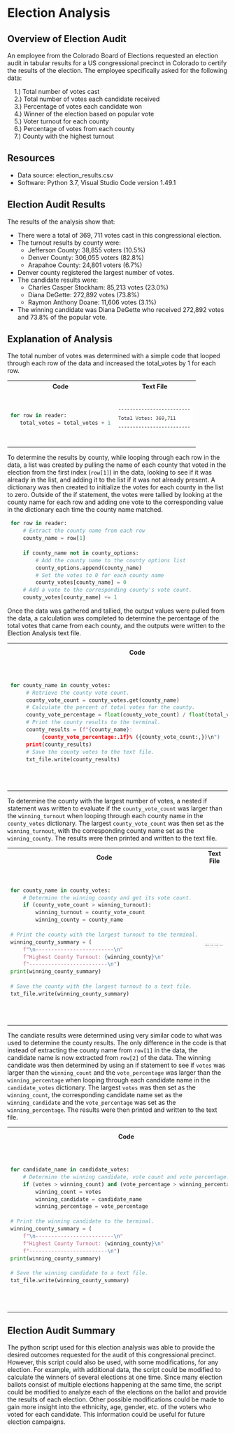 # Election Analysis

## Overview of Election Audit
An employee from the Colorado Board of Elections requested an election audit in tabular results for a US congressional precinct in Colorado to certify the results of the election.  The employee specifically asked for the following data:

&nbsp; &nbsp; 1.) Total number of votes cast<br />
&nbsp; &nbsp; 2.) Total number of votes each candidate received<br />
&nbsp; &nbsp; 3.) Percentage of votes each candidate won<br />
&nbsp; &nbsp; 4.) Winner of the election based on popular vote<br />
&nbsp; &nbsp; 5.) Voter turnout for each county<br />
&nbsp; &nbsp; 6.) Percentage of votes from each county<br />
&nbsp; &nbsp; 7.) County with the highest turnout

## Resources
- Data source: election_results.csv
- Software: Python 3.7, Visual Studio Code version 1.49.1

## Election Audit Results
The results of the analysis show that:
 - There were a total of 369, 711 votes cast in this congressional election.
 - The turnout results by county were:
    - Jefferson County: 38,855 voters (10.5%)<br />
    - Denver County: 306,055 voters (82.8%)<br />
    - Arapahoe County: 24,801 voters (6.7%)
 - Denver county registered the largest number of votes.
 - The candidate results were:
    - Charles Casper Stockham: 85,213 votes (23.0%)<br />
    - Diana DeGette: 272,892 votes (73.8%)<br /> 
    - Raymon Anthony Doane: 11,606 votes (3.1%)
 - The winning candidate was Diana DeGette who received 272,892 votes and 73.8% of the popular vote.

## Explanation of Analysis
The total number of votes was determined with a simple code that looped through each row of the data and increased the total_votes by 1 for each row.
<table>
 <tr>
 <th>Code</th>
 <th>Text File</th>
 <tr>
  <td>
   <pre>
   
  ```py
 for row in reader:
     total_votes = total_votes + 1
  ```
</pre>
</td>
<td>
 
 ![Total Votes](https://github.com/whitneylosinski/Election-Analysis/blob/master/analysis/Total%20Votes.png)
 </td>
</tr>
</table>
 
To determine the results by county, while looping through each row in the data, a list was created by pulling the name of each county that voted in the election from the first index (`row[1]`) in the data, looking to see if it was already in the list, and adding it to the list if it was not already present.  A dictionary was then created to initialize the votes for each county in the list to zero.  Outside of the if statement, the votes were tallied by looking at the county name for each row and adding one vote to the corresponding value in the dictionary each time the county name matched.  
 ```py
  for row in reader:
      # Extract the county name from each row
      county_name = row[1]
      
      if county_name not in county_options:
          # Add the county name to the county options list
          county_options.append(county_name)
          # Set the votes to 0 for each county name
          county_votes[county_name] = 0
      # Add a vote to the corresponding county's vote count.
      county_votes[county_name] += 1
  ```
Once the data was gathered and tallied, the output values were pulled from the data, a calculation was completed to determine the percentage of the total votes that came from each county, and the outputs were written to the Election Analysis text file.
 <table>
 <tr>
 <th>Code</th>
 <th>Text File</th>
 <tr>
  <td>
   <pre>
   
   ```py
   for county_name in county_votes:
        # Retrieve the county vote count.
        county_vote_count = county_votes.get(county_name)
        # Calculate the percent of total votes for the county.
        county_vote_percentage = float(county_vote_count) / float(total_votes) * 100
        # Print the county results to the terminal.
        county_results = (f"{county_name}: 
             {county_vote_percentage:.1f}% ({county_vote_count:,})\n")
        print(county_results)
        # Save the county votes to the text file.
        txt_file.write(county_results)
   ```
  </pre>
</td>
<td>
 
 ![County Results](https://github.com/whitneylosinski/Election-Analysis/blob/master/analysis/County%20Results.png)
 </td>
</tr>
</table>

To determine the county with the largest number of votes, a nested if statement was written to evaluate if the `county_vote_count` was larger than the `winning_turnout` when looping through each county name in the `county_votes` dictionary.  The largest `county_vote_count` was then set as the `winning_turnout`, with the corresponding county name set as the `winning_county`.  The results were then printed and written to the text file.
<table>
 <tr>
 <th>Code</th>
 <th>Text File</th>
 <tr>
  <td>
   <pre>
   
   ```py
   for county_name in county_votes:
       # Determine the winning county and get its vote count.
       if (county_vote_count > winning_turnout):
           winning_turnout = county_vote_count
           winning_county = county_name

   # Print the county with the largest turnout to the terminal.
   winning_county_summary = (
       f"\n-------------------------\n"
       f"Highest County Turnout: {winning_county}\n"
       f"-------------------------\n")
   print(winning_county_summary)

   # Save the county with the largest turnout to a text file.
   txt_file.write(winning_county_summary)
   ```
  </pre>
</td>
<td>
 
 ![Winning County](https://github.com/whitneylosinski/Election-Analysis/blob/master/analysis/Winning%20County.png)
 </td>
</tr>
</table>

The candiate results were determined using very similar code to what was used to determine the county results.  The only difference in the code is that instead of extracting the county name from `row[1]` in the data, the candidate name is now extracted from `row[2]` of the data.  The winning candidate was then determined by using an if statement to see if `votes` was larger than the `winning_count` and the `vote_percentage` was larger than the `winning_percentage` when looping through each candidate name in the `candidate_votes` dictionary.  The largest `votes` was then set as the `winning_count`, the corresponding candidate name set as the `winning_candidate` and the `vote_percentage` was set as the `winning_percentage`.  The results were then printed and written to the text file.
<table>
<tr>
 <th>Code</th>
 <th>Text File</th>
 <tr>
  <td>
   <pre>
   
   ```py
   for candidate_name in candidate_votes:
       # Determine the winning candidate, vote count and vote percentage.
       if (votes > winning_count) and (vote_percentage > winning_percentage):
           winning_count = votes
           winning_candidate = candidate_name
           winning_percentage = vote_percentage

   # Print the winning candidate to the terminal.
   winning_county_summary = (
       f"\n-------------------------\n"
       f"Highest County Turnout: {winning_county}\n"
       f"-------------------------\n")
   print(winning_county_summary)

   # Save the winning candidate to a text file.
   txt_file.write(winning_county_summary)
   ```
  </pre>
</td>
<td>

 ![Candidate Results](https://github.com/whitneylosinski/Election-Analysis/blob/master/analysis/Candidate%20Results.png)
 </td>
</tr>
</table>

## Election Audit Summary

The python script used for this election analysis was able to provide the desired outcomes requested for the audit of this congressional precinct.  However, this script could also be used, with some modifications, for any election.  For example, with additional data, the script could be modified to calculate the winners of several elections at one time.  Since many election ballots consist of multiple elections happening at the same time, the script could be modified to analyze each of the elections on the ballot and provide the results of each election.   Other possible modifications could be made to gain more insight into the ethnicity, age, gender, etc. of the voters who voted for each candidate.  This information could be useful for future election campaigns.
